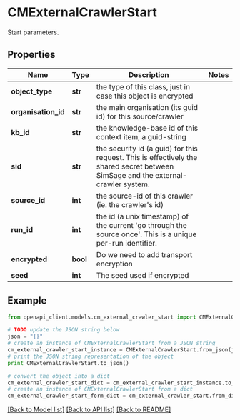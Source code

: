 # CMExternalCrawlerStart

Start parameters.

## Properties
Name | Type | Description | Notes
------------ | ------------- | ------------- | -------------
**object_type** | **str** | the type of this class, just in case this object is encrypted | 
**organisation_id** | **str** | the main organisation (its guid id) for this source/crawler | 
**kb_id** | **str** | the knowledge-base id of this context item, a guid-string | 
**sid** | **str** | the security id (a guid) for this request.  This is effectively the shared secret between SimSage and the external-crawler system. | 
**source_id** | **int** | the source-id of this crawler (ie. the crawler&#39;s id) | 
**run_id** | **int** | the id (a unix timestamp) of the current &#39;go through the source once&#39;.  This is a unique per-run identifier. | 
**encrypted** | **bool** | Do we need to add transport encryption | 
**seed** | **int** | The seed used if encrypted | 

## Example

```python
from openapi_client.models.cm_external_crawler_start import CMExternalCrawlerStart

# TODO update the JSON string below
json = "{}"
# create an instance of CMExternalCrawlerStart from a JSON string
cm_external_crawler_start_instance = CMExternalCrawlerStart.from_json(json)
# print the JSON string representation of the object
print CMExternalCrawlerStart.to_json()

# convert the object into a dict
cm_external_crawler_start_dict = cm_external_crawler_start_instance.to_dict()
# create an instance of CMExternalCrawlerStart from a dict
cm_external_crawler_start_form_dict = cm_external_crawler_start.from_dict(cm_external_crawler_start_dict)
```
[[Back to Model list]](../README.md#documentation-for-models) [[Back to API list]](../README.md#documentation-for-api-endpoints) [[Back to README]](../README.md)


